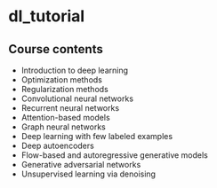 # dl_tutorial

## Course contents
* Introduction to deep learning
* Optimization methods
* Regularization methods
* Convolutional neural networks
* Recurrent neural networks
* Attention-based models
* Graph neural networks
* Deep learning with few labeled examples
* Deep autoencoders
* Flow-based and autoregressive generative models
* Generative adversarial networks
* Unsupervised learning via denoising
